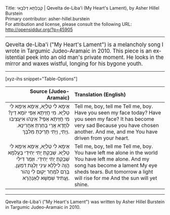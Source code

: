 <html>
<head></head>
<body>
Title: קְבֵלְתָּא דְּלִבָּאִי | Qevelta de-Liba'i (My Heart's Lament), by Asher Hillel Burstein<br />
Primary contributor: asher-hillel.burstein<br />
For attribution and license, please consult the following URL: <a href="http://opensiddur.org/?p=45905">http://opensiddur.org/?p=45905</a>
<p />
<hr />

<div class="english" lang="en" style="font-size: 1.2em;">
Qevelta de-Liba'i ("My Heart's Lament") is a melancholy song I wrote in Targumic Judeo-Aramaic in 2010. This piece is an existential peek into an old man's private moment. He looks in the mirror and waxes wistful, longing for his bygone youth. 
</div>

<hr />

[xyz-ihs snippet="Table-Options"]<table style="margin-left: auto; margin-right: auto;" class="draggable">
<thead><tr><th id="x" style="text-align: right;">Source (Judeo-Aramaic)</th><th style="text-align: left;">Translation (English)</th></tr></thead>
<tbody>
<tr><td style="vertical-align:top;">
<div class="aramaic" lang="he" style="text-align: right;">
אֵימָא לִי טַלְיָא, אֵימָא
אֵימָא לִי טַלְיָא.
מִי חֲזֵיתָא אַפַּי יוֹמָא דֵּין?
מִי חֲזֵיתָא אַפַּי?
אִינְּהוּ אִיעֲצִיבוּ לַחֲדָא
אֲרֵי בְּחַרְתְּ אַחֲרִינָא.
וְיָתִי, וְיָתִי
תָּרֵיכְתְּ מִלִבָּךְ.
</div></td>

<td style="vertical-align:top;">
<div class="english" lang="en" style="text-align: left;">
Tell me, boy, tell me	
Tell me, boy.	
Have you seen my face today?	
Have you seen my face?	
It has become very sad	
Because you have chosen another.	
And me, and me	
You have driven from your heart.	
</div></td></tr>


<tr><td style="vertical-align:top;">
<div class="aramaic" lang="he" style="text-align: right;">
אֵימָא לִי טַלְיָא, אֵימָא
אֵימָא לִי טַלְיָא.
שְׁבַקְתְּ יָתִי יְחִידַי בְּעָלְמָא
שְׁבַקְתְּ יָתִי יְחִידַי.
וּזְמַר דִּילִי הֲוָה לִילָלָא
עֵינִי זַלְגָּת דִּמְעָן.
בְּרַם לִמְחַר יְקוּם לִי נְהוֹר
וְעֲתִיד שִׁמְשָׁא לְאַנְהָרָא.
</div></td>

<td style="vertical-align:top;">
<div class="english" lang="en" style="text-align: left;">
Tell me, boy, tell me	
Tell me, boy.	
You have left me alone in the world	
You have left me alone.	
And my song has become a lament	
My eye sheds tears.	
But tomorrow a light will rise for me	
And the sun will yet shine.	
</div></td></tr>
</tbody></table>

<hr />

Qevelta de-Liba'i ("My Heart's Lament") was written by Asher Hillel Burstein in Targumic Judeo-Aramaic in 2010. 

&nbsp;

</body>
</html>